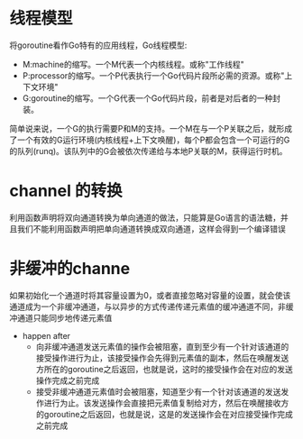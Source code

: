 # 线程模型
将goroutine看作Go特有的应用线程，Go线程模型:  
- M:machine的缩写。一个M代表一个内核线程。或称"工作线程"  
- P:processor的缩写。一个P代表执行一个Go代码片段所必需的资源。或称"上下文环境"  
- G:goroutine的缩写。一个G代表一个Go代码片段，前者是对后者的一种封装。  

简单说来说，一个G的执行需要P和M的支持。一个M在与一个P关联之后，就形成了一个有效的G运行环境(内核线程+上下文唤醒)，每个P都会包含一个可运行的G的队列(runq)。该队列中的G会被依次传递给与本地P关联的M，获得运行时机。

# channel 的转换
利用函数声明将双向通道转换为单向通道的做法，只能算是Go语言的语法糖，并且我们不能利用函数声明把单向通道转换成双向通道，这样会得到一个编译错误

# 非缓冲的channe 
如果初始化一个通道时将其容量设置为0，或者直接忽略对容量的设置，就会使该通道成为一个非缓冲通道，与以异步的方式传递传递元素值的缓冲通道不同，非缓冲通道只能同步地传递元素值
- happen after
    - 向非缓冲通道发送元素值的操作会被阻塞，直到至少有一个针对该通道的接受操作进行为止，该接受操作会先得到元素值的副本，然后在唤醒发送方所在的goroutine之后返回，也就是说，这时的接受操作会在对应的发送操作完成之前完成
    - 接受非缓冲通道元素值时会被阻塞，知道至少有一个针对该通道的发送发作进行为止。该发送操作会直接把元素值复制给对方，然后在唤醒接收方的goroutine之后返回，也就是说，这是的发送操作会在对应接受操作完成之前完成
